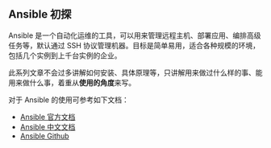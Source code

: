 ## Ansible 初探

Ansible 是一个自动化运维的工具，可以用来管理远程主机、部署应用、编排高级任务等，默认通过 SSH 协议管理机器。目标是简单易用，适合各种规模的环境，包括几个实例到上千台实例的企业。

此系列文章不会过多讲解如何安装、具体原理等，只讲解用来做过什么样的事、能用来做什么事，着重从**使用的角度**来写。

对于 Ansible 的使用可参考如下文档：
- [Ansible 官方文档](http://docs.ansible.com/ansible/index.html)
- [Ansible 中文文档](http://ansible-tran.readthedocs.io/en/latest/docs/intro.html)
- [Ansible Github](https://github.com/ansible/ansible)
